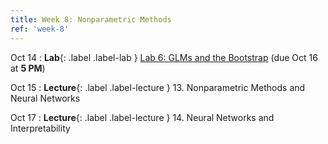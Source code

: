 ```yaml
---
title: Week 8: Nonparametric Methods
ref: 'week-8'
---
```

Oct 14
: **Lab**{: .label .label-lab } [Lab 6: GLMs and the Bootstrap](https://data102.datahub.berkeley.edu/hub/user-redirect/git-pull?repo=https%3A%2F%2Fgithub.com%2Fds-102%2Ffa24-materials&urlpath=lab%2Ftree%2Ffa24-materials%2Flab%2Flab06%2Flab06.ipynb&branch=main) (due Oct 16 at **5 PM**)

Oct 15
: **Lecture**{: .label .label-lecture } 13. Nonparametric Methods and Neural Networks

Oct 17
: **Lecture**{: .label .label-lecture } 14. Neural Networks and Interpretability
